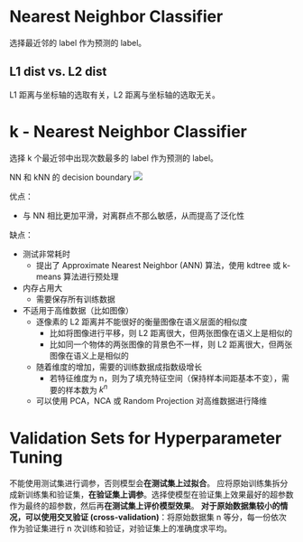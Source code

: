 # Nearest Neighbor Classifier
选择最近邻的 label 作为预测的 label。
## L1 dist vs. L2 dist
L1 距离与坐标轴的选取有关，L2 距离与坐标轴的选取无关。

# k - Nearest Neighbor Classifier
选择 k 个最近邻中出现次数最多的 label 作为预测的 label。

NN 和 kNN 的 decision boundary
![](https://cs231n.github.io/assets/knn.jpeg)

优点：
- 与 NN 相比更加平滑，对离群点不那么敏感，从而提高了泛化性

缺点：
- 测试非常耗时
	- 提出了 Approximate Nearest Neighbor (ANN) 算法，使用 kdtree 或 k-means 算法进行预处理
- 内存占用大
	- 需要保存所有训练数据
- 不适用于高维数据（比如图像）
	- 逐像素的 L2 距离并不能很好的衡量图像在语义层面的相似度
		- 比如将图像进行平移，则 L2 距离很大，但两张图像在语义上是相似的
		- 比如同一个物体的两张图像的背景色不一样，则 L2 距离很大，但两张图像在语义上是相似的
	- 随着维度的增加，需要的训练数据成指数级增长
		- 若特征维度为 n，则为了填充特征空间（保持样本间距基本不变），需要的样本数为 $k^n$
	- 可以使用 PCA，NCA 或 Random Projection 对高维数据进行降维

# Validation Sets for Hyperparameter Tuning
不能使用测试集进行调参，否则模型会**在测试集上过拟合**。
应将原始训练集拆分成新训练集和验证集，**在验证集上调参**。选择使模型在验证集上效果最好的超参数作为最终的超参数，然后再**在测试集上评价模型效果**。
**对于原始数据集较小的情况，可以使用交叉验证 (cross-validation)**：将原始数据集 n 等分，每一份依次作为验证集进行 n 次训练和验证，对验证集上的准确度求平均。

